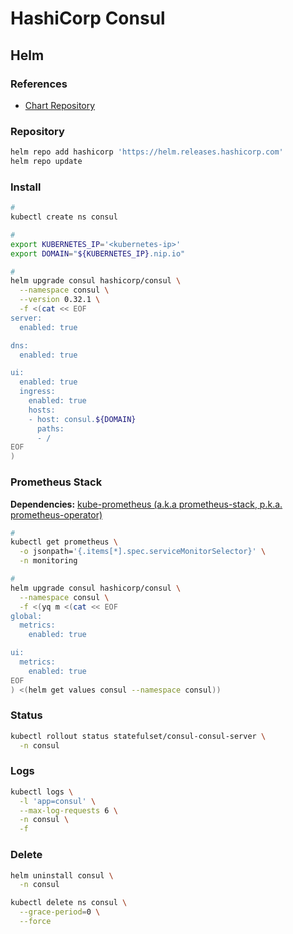# HashiCorp Consul

## Helm

### References

- [Chart Repository](https://github.com/hashicorp/consul-helm)

### Repository

```sh
helm repo add hashicorp 'https://helm.releases.hashicorp.com'
helm repo update
```

### Install

```sh
#
kubectl create ns consul

#
export KUBERNETES_IP='<kubernetes-ip>'
export DOMAIN="${KUBERNETES_IP}.nip.io"

#
helm upgrade consul hashicorp/consul \
  --namespace consul \
  --version 0.32.1 \
  -f <(cat << EOF
server:
  enabled: true

dns:
  enabled: true

ui:
  enabled: true
  ingress:
    enabled: true
    hosts:
    - host: consul.${DOMAIN}
      paths:
      - /
EOF
)
```

### Prometheus Stack

**Dependencies:** [kube-prometheus (a.k.a prometheus-stack, p.k.a. prometheus-operator)](/prometheus/prometheus-stack.md)

```sh
#
kubectl get prometheus \
  -o jsonpath='{.items[*].spec.serviceMonitorSelector}' \
  -n monitoring

#
helm upgrade consul hashicorp/consul \
  --namespace consul \
  -f <(yq m <(cat << EOF
global:
  metrics:
    enabled: true

ui:
  metrics:
    enabled: true
EOF
) <(helm get values consul --namespace consul))
```

### Status

```sh
kubectl rollout status statefulset/consul-consul-server \
  -n consul
```

### Logs

```sh
kubectl logs \
  -l 'app=consul' \
  --max-log-requests 6 \
  -n consul \
  -f
```

### Delete

```sh
helm uninstall consul \
  -n consul

kubectl delete ns consul \
  --grace-period=0 \
  --force
```
